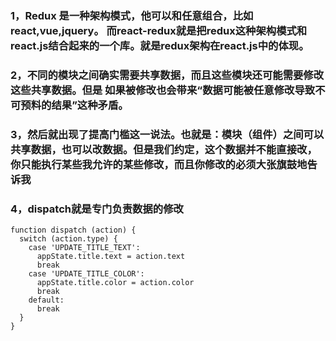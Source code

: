 <!--
 * @Description: Redux
 * @Author: xiao.zhang
 * @Date: 2020-09-25 11:09:37
 * @LastEditors: xiao.zhang
 * @LastEditTime: 2020-09-25 11:24:48
-->
### 1，Redux 是一种架构模式，他可以和任意组合，比如react,vue,jquery。 而react-redux就是把redux这种架构模式和react.js结合起来的一个库。就是redux架构在react.js中的体现。

### 2，不同的模块之间确实需要共享数据，而且这些模块还可能需要修改这些共享数据。但是 如果被修改也会带来“数据可能被任意修改导致不可预料的结果”这种矛盾。

### 3，然后就出现了提高门槛这一说法。也就是：模块（组件）之间可以共享数据，也可以改数据。但是我们约定，这个数据并不能直接改，你只能执行某些我允许的某些修改，而且你修改的必须大张旗鼓地告诉我

### 4，dispatch就是专门负责数据的修改
```
function dispatch (action) {
  switch (action.type) {
    case 'UPDATE_TITLE_TEXT':
      appState.title.text = action.text
      break
    case 'UPDATE_TITLE_COLOR':
      appState.title.color = action.color
      break
    default:
      break
  }
}
```